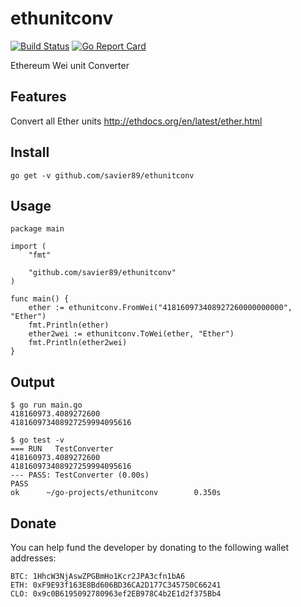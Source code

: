 # ethunitconv
[![Build Status](https://travis-ci.org/savier89/ethunitconv.svg?branch=master)](https://travis-ci.org/savier89/ethunitconv)
[![Go Report Card](https://goreportcard.com/badge/github.com/savier89/ethunitconv)](https://goreportcard.com/report/github.com/savier89/ethunitconv)

Ethereum Wei unit Converter

## Features

Convert all Ether units http://ethdocs.org/en/latest/ether.html

## Install

    go get -v github.com/savier89/ethunitconv


## Usage

```
package main

import (
	"fmt"

	"github.com/savier89/ethunitconv"
)

func main() {
	ether := ethunitconv.FromWei("418160973408927260000000000", "Ether")
	fmt.Println(ether)
	ether2wei := ethunitconv.ToWei(ether, "Ether")
	fmt.Println(ether2wei)
}
```

## Output
```
$ go run main.go
418160973.4089272600
418160973408927259994095616

$ go test -v
=== RUN   TestConverter
418160973.4089272600
418160973408927259994095616
--- PASS: TestConverter (0.00s)
PASS
ok      ~/go-projects/ethunitconv        0.350s

```

## Donate

You can help fund the developer by donating to the following wallet addresses:

	BTC: 1HhcW3NjAswZPGBmHo1Kcr2JPA3cfn1bA6
	ETH: 0xF9E93f163E8Bd606BD36CA2D177C345750C66241
	CLO: 0x9c0B6195092780963ef2EB978C4b2E1d2f375Bb4
	
